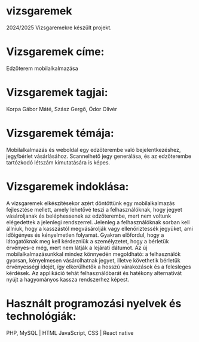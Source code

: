# vizsgaremek
2024/2025 Vizsgaremekre készült projekt.

# Vizsgaremek címe:
Edzőterem mobilalkalmazása

# Vizsgaremek tagjai:
Korpa Gábor Máté, Szász Gergő, Ódor Olivér

# Vizsgaremek témája:
Mobilalkalmazás és weboldal egy edzőterembe való bejelentkezéshez, jegy/bérlet vásárlásához. Scannelhető jegy generálása, és az edzőterembe tartózkodó létszám kimutatására is képes.

# Vizsgaremek indoklása:
A vizsgaremek elkészítésekor azért döntöttünk egy mobilalkalmazás fejlesztése mellett, amely lehetővé teszi a felhasználóknak, hogy jegyet vásároljanak és beléphessenek az edzőterembe, mert nem voltunk elégedettek a jelenlegi rendszerrel. Jelenleg a felhasználóknak sorban kell állniuk, hogy a kasszástól megvásárolják vagy ellenőriztessék jegyüket, ami időigényes és kényelmetlen folyamat. Gyakran előfordul, hogy a látogatóknak meg kell kérdezniük a személyzetet, hogy a bérletük érvényes-e még, mert nem látják a lejárati dátumot. Az új mobilalkalmazásunkkal mindez könnyedén megoldható: a felhasználók gyorsan, kényelmesen vásárolhatnak jegyet, illetve követhetik bérletük érvényességi idejét, így elkerülhetők a hosszú várakozások és a felesleges kérdések. Az applikáció tehát felhasználóbarát és hatékony alternatívát nyújt a hagyományos kassza rendszerhez képest.

# Használt programozási nyelvek és technológiák:
PHP, MySQL | HTML JavaScript, CSS | React native
